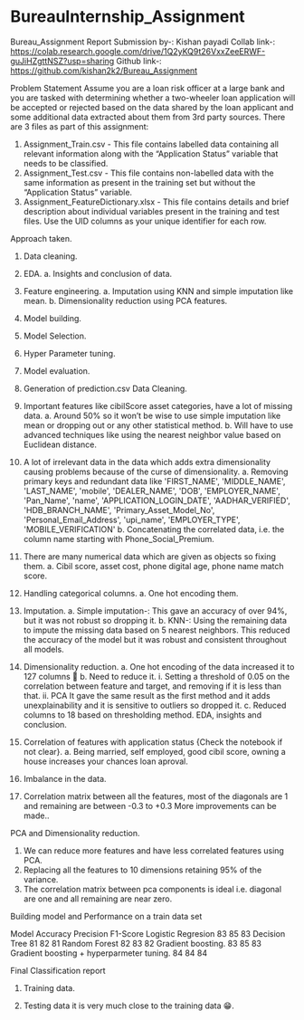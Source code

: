 # BureauInternship_Assignment
Bureau_Assignment Report
Submission by-: Kishan payadi
Collab link-: https://colab.research.google.com/drive/1Q2yKQ9t26VxxZeeERWF-guJiHZgttNSZ?usp=sharing	
Github link-: https://github.com/kishan2k2/Bureau_Assignment	

Problem Statement
Assume you are a loan risk officer at a large bank and you are tasked with determining whether a two-wheeler loan application will be accepted or rejected based on the data shared by the loan applicant and some additional data extracted about them from 3rd party sources.
There are 3 files as part of this assignment:
1.	Assignment_Train.csv - This file contains labelled data containing all relevant information along with the “Application Status” variable that needs to be classified.
2.	Assignment_Test.csv - This file contains non-labelled data with the same information as present in the training set but without the “Application Status” variable.
3.	Assignment_FeatureDictionary.xlsx - This file contains details and brief description about individual variables present in the training and test files.
Use the UID columns as your unique identifier for each row.

Approach taken.
1.	Data cleaning.
2.	EDA.
a.	Insights and conclusion of data.
3.	Feature engineering.
a.	Imputation using KNN and simple imputation like mean.
b.	Dimensionality reduction using PCA features.
4.	Model building.
5.	Model Selection.
6.	Hyper Parameter tuning.
7.	Model evaluation.
8.	Generation of prediction.csv
Data Cleaning.
1.	Important features like cibilScore asset categories, have a lot of missing data.
a.	Around 50% so it won’t be wise to use simple imputation like mean or dropping out or any other statistical method.
b.	Will have to use advanced techniques like using the nearest neighbor value based on Euclidean distance.
2.	A lot of irrelevant data in the data which adds extra dimensionality causing problems because of the curse of dimensionality.
a.	Removing primary keys and redundant data like 'FIRST_NAME', 'MIDDLE_NAME', 'LAST_NAME', 'mobile', 'DEALER_NAME', 'DOB', 'EMPLOYER_NAME', 'Pan_Name', 'name', 'APPLICATION_LOGIN_DATE', 'AADHAR_VERIFIED', 'HDB_BRANCH_NAME', 'Primary_Asset_Model_No', 'Personal_Email_Address', 'upi_name', 'EMPLOYER_TYPE', 'MOBILE_VERIFICATION'
b.	Concatenating the correlated data, i.e. the column name starting with Phone_Social_Premium. 
3.	There are many numerical data which are given as objects so fixing them.
a.	Cibil score, asset cost, phone digital age, phone name match score.
4.	Handling categorical columns.
a.	One hot encoding them.
5.	Imputation.
a.	Simple imputation-: This gave an accuracy of over 94%, but it was not robust so dropping it.
b.	KNN-: Using the remaining data to impute the missing data based on 5 nearest neighbors. This reduced the accuracy of the model but it was robust and consistent throughout all models.
6.	Dimensionality reduction.
a.	One hot encoding of the data increased it to 127 columns 🤯
b.	Need to reduce it.
i.	Setting a threshold of 0.05 on the correlation between feature and target, and removing if it is less than that.
ii.	PCA It gave the same result as the first method and it adds unexplainability and it is sensitive to outliers so dropped it.
c.	Reduced columns to 18 based on thresholding method.
EDA, insights and conclusion.
1.	Correlation of features with application status {Check the notebook if not clear}.
a.	Being married, self employed, good cibil score, owning a house increases your chances loan aproval.

 

2.	Imbalance in the data.
 
3.	Correlation matrix between all the features, most of the diagonals are 1 and remaining are between -0.3 to +0.3 More improvements can be made..
 
PCA and Dimensionality reduction.
1.	We can reduce more features and have less correlated features using PCA.
2.	Replacing all the features to 10 dimensions retaining 95% of the variance.
3.	The correlation matrix between pca components is ideal i.e. diagonal are one and all remaining are near zero.
   



Building model and Performance on a train data set

Model	Accuracy	Precision	F1-Score
Logistic Regresion	83	85	83
Decision Tree	81	82	81
Random Forest	82	83	82
Gradient boosting.	83	85	83
Gradient boosting + hyperparmeter tuning.	84	84	84









Final Classification report 
1.	Training data.
 
2.	Testing data it is very much close to the training data 😁.
 

